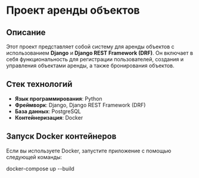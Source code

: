 # Проект аренды объектов

## Описание
Этот проект представляет собой систему для аренды объектов с использованием **Django** и **Django REST Framework (DRF)**. Он включает в себя функциональность для регистрации пользователей, создания и управления объектами аренды, а также бронирования объектов.

## Стек технологий
- **Язык программирования**: Python
- **Фреймворк**: Django, Django REST Framework (DRF)
- **База данных**: PostgreSQL
- **Контейнеризация**: Docker



## Запуск Docker контейнеров
Если вы используете Docker, запустите приложение с помощью следующей команды:
 
docker-compose up --build


